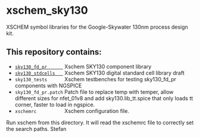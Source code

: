 # xschem_sky130
XSCHEM symbol libraries for the Google-Skywater 130nm process design kit. 
## This repository contains:

- [`sky130_fd_pr      `](https://github.com/StefanSchippers/xschem_sky130/tree/main/sky130_fd_pr) Xschem SKY130 component library
- [`sky130_stdcells   `](https://github.com/StefanSchippers/xschem_sky130/tree/main/sky130_stdcells) Xschem SKY130 digital standard cell library draft
- `sky130_tests      ` Xschem testbenches for testing sky130_fd_pr components with NGSPICE
- `sky130_fd_pr.patch` Patch file to replace temp with temper, allow different sizes for nfet_01v8 and add sky130.lib_tt.spice that only loads tt corner, faster to load in ngspice.
- `xschemrc          ` Xschem configuration file.

Run xschem from this directory. It will read the xschemrc file to correctly set the search paths.
Stefan
